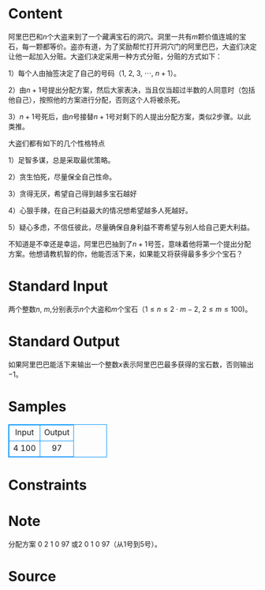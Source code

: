 
# Content

阿里巴巴和$n$个大盗来到了一个藏满宝石的洞穴。洞里一共有$m$颗价值连城的宝石，每一颗都等价。盗亦有道，为了奖励帮忙打开洞穴门的阿里巴巴，大盗们决定让他一起加入分赃。大盗们决定采用一种方式分赃，分赃的方式如下：

1）每个人由抽签决定了自己的号码（$1$, $2$, $3$, $\cdots$, $n+1$）。

2）由$n+1$号提出分配方案，然后大家表决，当且仅当超过半数的人同意时（包括他自己），按照他的方案进行分配，否则这个人将被杀死。

3）$n+1$号死后，由$n$号接替$n+1$号对剩下的人提出分配方案，类似$2$步骤。以此类推。

大盗们都有如下的几个性格特点

1）足智多谋，总是采取最优策略。

2）贪生怕死，尽量保全自己性命。

3）贪得无厌，希望自己得到越多宝石越好

4）心狠手辣，在自己利益最大的情况想希望越多人死越好。

5）疑心多虑，不信任彼此，尽量确保自身利益不寄希望与别人给自己更大利益。

不知道是不幸还是幸运，阿里巴巴抽到了$n+1$号签，意味着他将第一个提出分配方案。他想请教机智的你，他能否活下来，如果能又将获得最多多少个宝石？

# Standard Input

两个整数$n$, $m$,分别表示$n$个大盗和$m$个宝石（$1 \leq n \leq 2 \cdot m-2$, $2 \leq m \leq 100$)。

# Standard Output

如果阿里巴巴能活下来输出一个整数$x$表示阿里巴巴最多获得的宝石数，否则输出$-1$。

# Samples

<style>
        table,table tr th, table tr td { border:1px solid #0094ff; }
        table { width: 200px; min-height: 25px; line-height: 25px; text-align: center; border-collapse: collapse;}   
    </style>
<table>
	<tr>
		<td>Input</td>
		<td>Output</td>
	</tr>
<tr><td>4 100</td><td>97</td></tr></table>


# Constraints



# Note

分配方案 0 2 1 0 97 或2 0 1 0 97（从$1$号到$5$号）。

# Source


